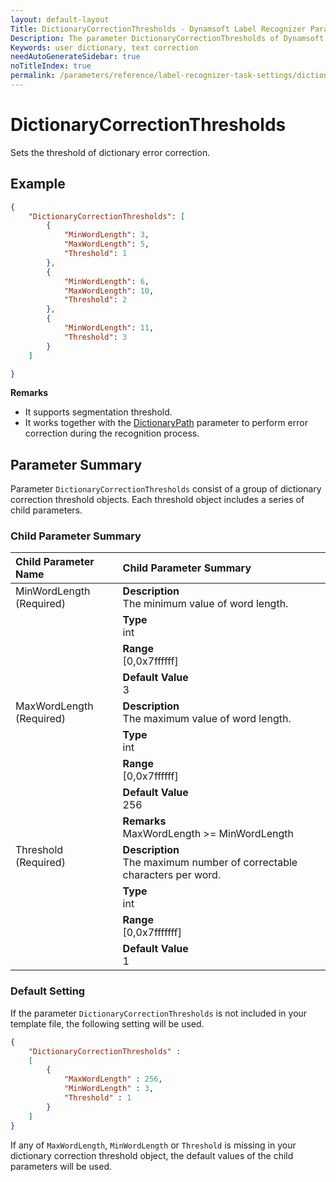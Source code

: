 ```yaml
---
layout: default-layout
Title: DictionaryCorrectionThresholds - Dynamsoft Label Recognizer Parameters
Description: The parameter DictionaryCorrectionThresholds of Dynamsoft Label Recognizer defines the threshold of dictionary error correction.
Keywords: user dictionary, text correction
needAutoGenerateSidebar: true
noTitleIndex: true
permalink: /parameters/reference/label-recognizer-task-settings/dictionary-correction-thresholds.html
---
```


# DictionaryCorrectionThresholds

Sets the threshold of dictionary error correction.

## Example

```json
{
    "DictionaryCorrectionThresholds": [
        {
            "MinWordLength": 3,
            "MaxWordLength": 5,
            "Threshold": 1
        },
        {
            "MinWordLength": 6,
            "MaxWordLength": 10,
            "Threshold": 2
        },
        {
            "MinWordLength": 11,
            "Threshold": 3
        }
    ]

}
```

**Remarks**

- It supports segmentation threshold.
- It works together with the [DictionaryPath](dictionary-path.md) parameter to perform error correction during the recognition process.

## Parameter Summary

Parameter `DictionaryCorrectionThresholds` consist of a group of dictionary correction threshold objects. Each threshold object includes a series of child parameters.

### Child Parameter Summary

<table style = "text-align:left">
    <thead>
        <tr>
            <th>Child Parameter Name</th>
            <th>Child Parameter Summary</th>
        </tr>
    </thead>
    <tr>
        <td rowspan = "4" style="vertical-align:text-top">MinWordLength<br>(Required)</td>
        <td><b>Description</b><br>
            The minimum value of word length.
        </td>
    </tr>
    <tr>
        <td><b>Type</b><br>
            int
        </td>
    </tr>
    <tr>
        <td><b>Range</b><br>
            [0,0x7ffffff]
        </td>
    </tr>
    <tr>
        <td><b>Default Value</b><br>
            3
        </td>
    </tr>
    <tr>
        <td rowspan = "5" style="vertical-align:text-top">MaxWordLength<br>(Required)</td>
        <td><b>Description</b><br>
            The maximum value of word length.
        </td>
    </tr>
    <tr>
        <td><b>Type</b><br>
            int
        </td>
    </tr>
    <tr>
        <td><b>Range</b><br>
            [0,0x7ffffff]
        </td>
    </tr>
    <tr>
        <td><b>Default Value</b><br>
            256
        </td>
    </tr>
    <tr>
        <td><b>Remarks</b><br>
            MaxWordLength >= MinWordLength<br>
        </td>
    </tr>
    <tr>
        <td rowspan = "5" style="vertical-align:text-top">Threshold<br>(Required)</td>
        <td><b>Description</b><br>
            The maximum number of correctable characters per word.
        </td>
    </tr>
    <tr>
        <td><b>Type</b><br>
            int
        </td>
    </tr>
    <tr>
        <td><b>Range</b><br>
            [0,0x7fffffff]
        </td>
    </tr>
    <tr>
        <td><b>Default Value</b><br>
            1
        </td>
    </tr>
</table>

### Default Setting

If the parameter `DictionaryCorrectionThresholds` is not included in your template file, the following setting will be used.

```json
{
    "DictionaryCorrectionThresholds" : 
    [
        {
            "MaxWordLength" : 256,
            "MinWordLength" : 3,
            "Threshold" : 1
        }
    ]
}
```

If any of `MaxWordLength`, `MinWordLength` or `Threshold` is missing in your dictionary correction threshold object, the default values of the child parameters will be used.
